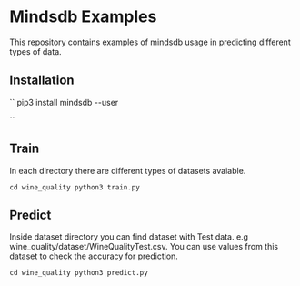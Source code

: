# Mindsdb Examples

This repository contains examples of mindsdb usage in predicting different types of data.


## Installation
``
 pip3 install mindsdb --user
 
``

## Train 

In each directory there are different types of datasets avaiable.

``
cd wine_quality
python3 train.py
``

## Predict

Inside dataset directory you can find dataset with Test data. e.g wine_quality/dataset/WineQualityTest.csv. You can use values from this dataset to check the accuracy for prediction.

``
cd wine_quality
python3 predict.py
``
